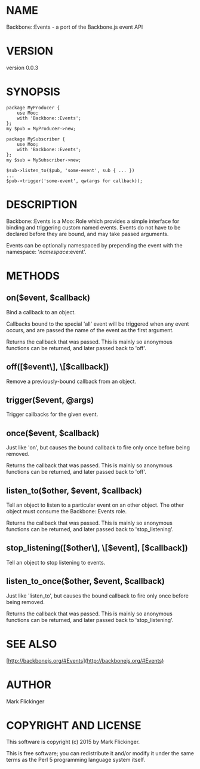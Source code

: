 # NAME

Backbone::Events - a port of the Backbone.js event API

# VERSION

version 0.0.3

# SYNOPSIS

    package MyProducer {
        use Moo;
        with 'Backbone::Events';
    };
    my $pub = MyProducer->new;

    package MySubscriber {
        use Moo;
        with 'Backbone::Events';
    };
    my $sub = MySubscriber->new;

    $sub->listen_to($pub, 'some-event', sub { ... })
    ...
    $pub->trigger('some-event', qw(args for callback));

# DESCRIPTION

Backbone::Events is a Moo::Role which provides a simple interface for binding
and triggering custom named events. Events do not have to be declared before
they are bound, and may take passed arguments.

Events can be optionally namespaced by prepending the event with the
namespace: '$namespace:$event'.

# METHODS

## on($event, $callback)

Bind a callback to an object.

Callbacks bound to the special 'all' event will be triggered when any event
occurs, and are passed the name of the event as the first argument.

Returns the callback that was passed. This is mainly so anonymous functions
can be returned, and later passed back to 'off'.

## off(\[$event\], \[$callback\])

Remove a previously-bound callback from an object.

## trigger($event, @args)

Trigger callbacks for the given event.

## once($event, $callback)

Just like 'on', but causes the bound callback to fire only once before being
removed.

Returns the callback that was passed. This is mainly so anonymous functions
can be returned, and later passed back to 'off'.

## listen\_to($other, $event, $callback)

Tell an object to listen to a particular event on an other object.
The other object must consume the Backbone::Events role.

Returns the callback that was passed. This is mainly so anonymous functions
can be returned, and later passed back to 'stop\_listening'.

## stop\_listening(\[$other\], \[$event\], \[$callback\])

Tell an object to stop listening to events.

## listen\_to\_once($other, $event, $callback)

Just like 'listen\_to', but causes the bound callback to fire only once before
being removed.

Returns the callback that was passed. This is mainly so anonymous functions
can be returned, and later passed back to 'stop\_listening'.

# SEE ALSO

[http://backbonejs.org/#Events](http://backbonejs.org/#Events)

# AUTHOR

Mark Flickinger

# COPYRIGHT AND LICENSE

This software is copyright (c) 2015 by Mark Flickinger.

This is free software; you can redistribute it and/or modify it under
the same terms as the Perl 5 programming language system itself.
